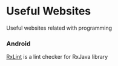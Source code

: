 # Useful Websites
Useful websites related with programming

### Android
[RxLint](https://bitbucket.org/littlerobots/rxlint) is a lint checker for RxJava library

